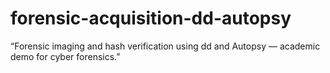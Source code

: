 # forensic-acquisition-dd-autopsy
“Forensic imaging and hash verification using dd and Autopsy — academic demo for cyber forensics.”
